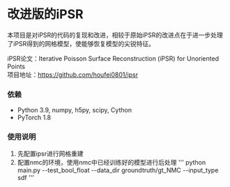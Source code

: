 # 改进版的iPSR

本项目是对iPSR的代码的复现和改进，相较于原始iPSR的改进点在于进一步处理了iPSR得到的网格模型，使能够恢复模型的尖锐特征。

iPSR论文：Iterative Poisson Surface Reconstruction (iPSR) for Unoriented Points  
项目地址：https://github.com/houfei0801/ipsr


### 依赖
- Python 3.9, numpy, h5py, scipy, Cython
- PyTorch 1.8

### 使用说明
1. 先配置ipsr进行网格重建
2. 配置nmc的环境，使用nmc中已经训练好的模型进行后处理
'''
python main.py --test_bool_float --data_dir groundtruth/gt_NMC --input_type sdf
'''